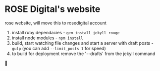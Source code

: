ROSE Digital's website
======================

rose website, will move this to rosedigital account

1. install ruby dependacies - `gem install jekyll rouge`
2. install node modules - `npm install`
3. build, start watching file changes and start a server with draft posts - `gulp` (you can add `--limit_posts 1` for speed)
6. to build for deployment remove the '--drafts' from the jekyll command

:rose:
